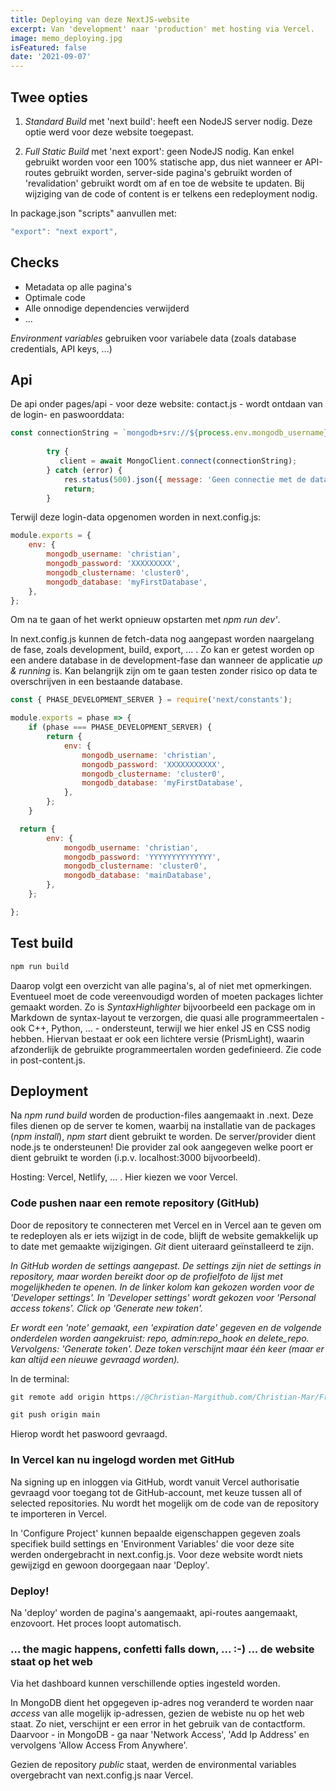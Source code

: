 ```yaml
---
title: Deploying van deze NextJS-website 
excerpt: Van 'development' naar 'production' met hosting via Vercel.
image: memo_deploying.jpg
isFeatured: false
date: '2021-09-07'
---
```

## Twee opties

1. *Standard Build* met 'next build': heeft een NodeJS server nodig. Deze optie werd voor deze website toegepast.

2. *Full Static Build* met 'next export': geen NodeJS nodig. Kan enkel gebruikt worden voor een 100% statische app, dus niet wanneer er API-routes gebruikt worden, server-side pagina's gebruikt worden of 'revalidation' gebruikt wordt om af en toe de website te updaten. Bij wijziging van de code of content is er telkens een redeployment nodig. 

In package.json "scripts" aanvullen met:
```js
"export": "next export",
```

## Checks

- Metadata op alle pagina's
- Optimale code
- Alle onnodige dependencies verwijderd
- ... 

*Environment variables* gebruiken voor variabele data (zoals database credentials, API keys, ...)

## Api

De api onder pages/api - voor deze website: contact.js - wordt ontdaan van de login- en paswoorddata: 
```js
const connectionString = `mongodb+srv://${process.env.mongodb_username}:${process.env.mongodb_password}@${process.env.mongodb_clustername}.1y5ew.mongodb.net/${process.env.mongodb_database}?retryWrites=true&w=majority`;
		
		try {
		   client = await MongoClient.connect(connectionString);
		} catch (error) {
			res.status(500).json({ message: 'Geen connectie met de database.' });
			return;
		}
```
Terwijl deze login-data opgenomen worden in next.config.js:

```js
module.exports = {
	env: {
		mongodb_username: 'christian',
		mongodb_password: 'XXXXXXXXX',
		mongodb_clustername: 'cluster0',
		mongodb_database: 'myFirstDatabase',
	},
};
```

Om na te gaan of het werkt opnieuw opstarten met *npm run dev'*.

In next.config.js kunnen de fetch-data nog aangepast worden naargelang de fase, zoals development, build, export, ... . Zo kan er getest worden op een andere database in de development-fase dan wanneer de applicatie *up & running* is. Kan belangrijk zijn om te gaan testen zonder risico op data te overschrijven in een bestaande database. 

```js
const { PHASE_DEVELOPMENT_SERVER } = require('next/constants');

module.exports = phase => {
	if (phase === PHASE_DEVELOPMENT_SERVER) {
		return {
			env: {
				mongodb_username: 'christian',
				mongodb_password: 'XXXXXXXXXXX',
				mongodb_clustername: 'cluster0',
				mongodb_database: 'myFirstDatabase',
			},
		};
	}

  return {
		env: {
			mongodb_username: 'christian',
			mongodb_password: 'YYYYYYYYYYYYYY',
			mongodb_clustername: 'cluster0',
			mongodb_database: 'mainDatabase',
		},
	};

};
```
## Test build

```js
npm run build
```

Daarop volgt een overzicht van alle pagina's, al of niet met opmerkingen. Eventueel moet de code vereenvoudigd worden of moeten packages lichter gemaakt worden. Zo is *SyntaxHighlighter* bijvoorbeeld een package om in Markdown de syntax-layout te verzorgen, die quasi alle programmeertalen - ook C++, Python, ... - ondersteunt, terwijl we hier enkel JS en CSS nodig hebben. Hiervan bestaat er ook een lichtere versie (PrismLight), waarin afzonderlijk de gebruikte programmeertalen worden gedefinieerd. Zie code in post-content.js.  

## Deployment

Na *npm rund build* worden de production-files aangemaakt in .next. Deze files dienen op de server te komen, waarbij na installatie van de packages (*npm install*), *npm start* dient gebruikt te worden. De server/provider dient node.js te ondersteunen! Die provider zal ook aangegeven welke poort er dient gebruikt te worden (i.p.v. localhost:3000 bijvoorbeeld). 

Hosting: Vercel, Netlify, ... . Hier kiezen we voor Vercel. 

### Code pushen naar een remote repository (GitHub)

Door de repository te connecteren met Vercel en in Vercel aan te geven om te redeployen als er iets wijzigt in de code, blijft de website gemakkelijk up to date met gemaakte wijzigingen. *Git* dient uiteraard geïnstalleerd te zijn. 

*In GitHub worden de settings aangepast. De settings zijn niet de settings in repository, maar worden bereikt door op de profielfoto de lijst met mogelijkheden te openen. In de linker kolom kan gekozen worden voor de 'Developer settings'. In 'Developer settings' wordt gekozen voor 'Personal access tokens'. Click op 'Generate new token'.* 

*Er wordt een 'note' gemaakt, een 'expiration date' gegeven en de volgende onderdelen worden aangekruist: repo, admin:repo_hook en delete_repo. Vervolgens: 'Generate token'. Deze token verschijnt maar één keer (maar er kan altijd een nieuwe gevraagd worden).*

In de terminal: 

```js
git remote add origin https://@Christian-Margithub.com/Christian-Mar/Frontend.git
```

```js
git push origin main 
```

Hierop wordt het paswoord gevraagd. 

### In Vercel kan nu ingelogd worden met GitHub

Na signing up en inloggen via GitHub, wordt vanuit Vercel authorisatie gevraagd voor toegang tot de GitHub-account, met keuze tussen all of selected repositories. Nu wordt het mogelijk om de code van de repository te importeren in Vercel. 

In 'Configure Project' kunnen bepaalde eigenschappen gegeven zoals specifiek build settings en 'Environment Variables' die voor deze site werden ondergebracht in next.config.js. Voor deze website wordt niets gewijzigd en gewoon doorgegaan naar 'Deploy'.

### Deploy!

Na 'deploy' worden de pagina's aangemaakt, api-routes aangemaakt, enzovoort. Het proces loopt automatisch. 

### ... the magic happens, confetti falls down, ... :-) ... de website staat op het web

Via het dashboard kunnen verschillende opties ingesteld worden. 

In MongoDB dient het opgegeven ip-adres nog veranderd te worden naar *access* van alle mogelijk ip-adressen, gezien de webiste nu op het web staat. Zo niet, verschijnt er een error in het gebruik van de contactform. Daarvoor - in MongoDB - ga naar 'Network Access', 'Add Ip Address' en vervolgens 'Allow Access From Anywhere'.

Gezien de repository *public* staat, werden de environmental variables overgebracht van next.config.js naar Vercel. 